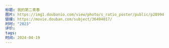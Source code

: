 ```yaml
---
标题: 我的第二青春
图片: https://img1.doubanio.com/view/photo/s_ratio_poster/public/p2899478809.webp
链接: https://movie.douban.com/subject/36494017/
时时: "2023"
评价: 
tags: 
时间: 2024-04-19
---
```


